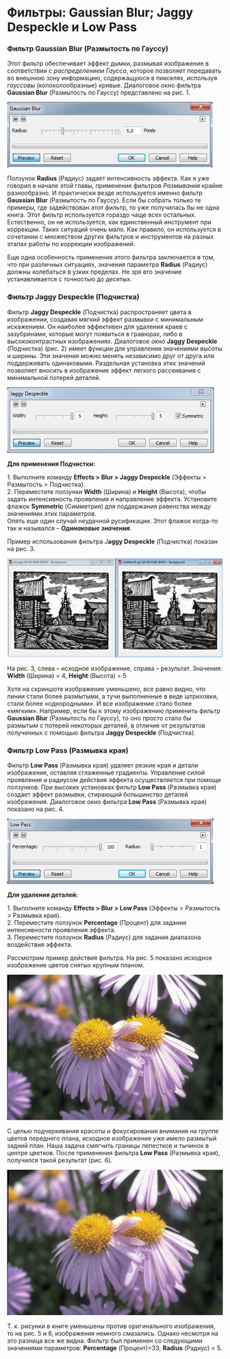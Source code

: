 # Фильтры: Gaussian Blur; Jaggy Despeckle и Low Pass

### Фильтр Gaussian Blur (Размытость по Гауссу)

Этот фильтр обеспечивает эффект дымки, размывая изображение в соответствии с _распределением Гаусса_, которое позволяет передавать во внешнюю зону информацию, содержащуюся в пикселях, используя _гауссовы_ (колоколообразные) кривые. Диалоговое окно фильтра **Gaussian Blur** (Размытость по Гауссу) представлено на рис. 1.

![Фильтры: Gaussian Blur; Jaggy Despeckle и Low Pass ](./62b7268f-6ef9-4125-a80c-5cd326d6780e.jpg)

Ползунок **Radius** (Радиус) задает интенсивность эффекта. Как я уже говорил в начале этой главы, применение фильтров _Размывания_ крайне разнообразно. И практически везде используется именно фильтр **Gaussian Blur** (Размытость по Гауссу). Если бы собрать только те примеры, где задействован этот фильтр, то уже получилась бы не одна книга. Этот фильтр используется гораздо чаще всех остальных. Естественно, он не используется, как единственный инструмент при коррекции. Таких ситуаций очень мало. Как правило, он используется в сочетании с множеством других фильтров и инструментов на разных этапах работы по коррекции изображений.

Еще одна особенность применения этого фильтра заключается в том, что при различных ситуациях, значения параметра **Radius** (Радиус) должны колебаться в узких пределах. Не зря его значение устанавливается с точностью до десятых.

### Фильтр Jaggy Despeckle (Подчистка)

Фильтр **Jaggy Despeckle** (Подчистка) распространяет цвета в изображении, создавая мягкий эффект размывки с минимальным искажением. Он наиболее эффективен для удаления краев с зазубринами, которые могут появиться в гравюрах, либо в высококонтрастных изображениях. Диалоговое окно **Jaggy Despeckle** (Подчистка) (рис. 2) имеет функции для управления значениями высоты и ширины. Эти значения можно менять независимо друг от друга или поддерживать одинаковыми. Раздельная установка этих значений позволяет вносить в изображение эффект легкого рассеивания с минимальной потерей деталей.

![Фильтры: Gaussian Blur; Jaggy Despeckle и Low Pass ](./8cbdf17c-313b-4853-90c1-d7a7b024ee03.jpg)

**Для применения Подчистки:**

1\. Выполните команду **Effects > Blur > Jaggy Despeckle** (Эффекты > Размытость > Подчистка).  
2\. Переместите ползунки **Width** (Ширина) и **Height** (Высота), чтобы задать интенсивность проявления и направление эффекта. Установите флажок **Symmetric** (Симметрия) для поддержания равенства между значениями этих параметров.  
Опять еще один случай неудачной русификации. Этот флажок когда-то так и назывался – _**Одинаковые значения**_.

Пример использования фильтра J**aggy Despeckle** (Подчистка) показан на рис. 3.

![Фильтры: Gaussian Blur; Jaggy Despeckle и Low Pass ](./e3034dc0-8905-40bc-bb55-abfc1f907d36.jpg)

На рис. 3, слева – исходное изображение, справа – результат. Значения: **Width** (Ширина) = 4, **Height** (Высота) = 5

Хотя на скриншоте изображение уменьшено, все равно видно, что линии стали более размытыми, а тучи выполненные в виде штриховки, стали более «однородными». И все изображение стало более «мягким». Например, если бы к этому изображению применить фильтр **Gaussian Blur** (Размытость по Гауссу), то оно просто стало бы размытым с потерей некоторых деталей, в отличие от результатов полученных с помощью фильтра **Jaggy Despeckle** (Подчистка).

### Фильтр Low Pass (Размывка края)

Фильтр **Low Pass** (Размывка края) удаляет резкие края и детали изображения, оставляя сглаженные градиенты. Управление силой проявления и радиусом действия эффекта осуществляется при помощи ползунков. При высоких установках фильтр **Low Pass** (Размывка края) создает эффект размывки, стирающий большинство деталей изображения. Диалоговое окно фильтра **Low Pass** (Размывка края) показано на рис. 4.

![Фильтры: Gaussian Blur; Jaggy Despeckle и Low Pass ](./d2c1f7c1-19da-43f4-af92-d9f35c905e04.jpg)

**Для удаления деталей:**

1\. Выполните команду **Effects > Blur > Low Pass** (Эффекты > Размытость > Размывка края).  
2\. Переместите ползунок **Percentage** (Процент) для задания интенсивности проявления эффекта.  
3\. Переместите ползунок **Radius** (Радиус) для задания диапазона воздействия эффекта.

Рассмотрим пример действия фильтра. На рис. 5 показано исходное изображение цветов снятых крупным планом.

![Фильтры: Gaussian Blur; Jaggy Despeckle и Low Pass ](./c025e254-73df-4752-93ee-228acbcf551b.jpg)

С целью подчеркивания красоты и фокусирования внимания на группе цветов переднего плана, исходное изображение уже имело размытый задний план. Наша задача смягчить границы лепестков и тычинок в центре цветков. После применения фильтра **Low Pass** (Размывка края), получился такой результат (рис. 6).

![Фильтры: Gaussian Blur; Jaggy Despeckle и Low Pass ](./65266fbc-94ff-4bb6-9b1e-d4467af41e97.jpg)

Т. к. рисунки в книге уменьшены против оригинального изображения, то на рис. 5 и 6, изображения немного смазались. Однако несмотря на это разница все же видна. Фильтр был применен со следующими значениями параметров: **Percentage** (Процент)=33; **Radius** (Радиус) = 5.